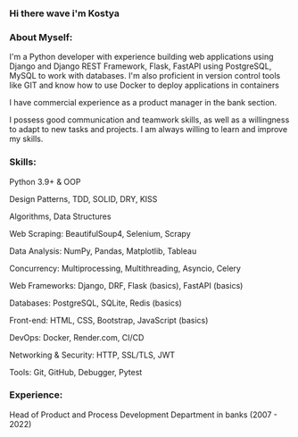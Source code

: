 ### Hi there wave i'm Kostya

### About Myself:

I'm a Python developer with experience building web applications using Django and Django REST Framework, Flask, FastAPI using PostgreSQL, MySQL to work with databases. I'm also proficient in version control tools like GIT and know how to use Docker to deploy applications in containers

I have commercial experience as a product manager in the bank section.

I possess good communication and teamwork skills, as well as a willingness to adapt to new tasks and projects. I am always willing to learn and improve my skills.

### Skills:

Python 3.9+ & OOP

Design Patterns, TDD, SOLID, DRY, KISS

Algorithms, Data Structures

Web Scraping: BeautifulSoup4, Selenium, Scrapy

Data Analysis: NumPy, Pandas, Matplotlib, Tableau

Concurrency: Multiprocessing, Multithreading, Asyncio, Celery

Web Frameworks: Django, DRF, Flask (basics), FastAPI (basics)

Databases: PostgreSQL, SQLite, Redis (basics)

Front-end: HTML, CSS, Bootstrap, JavaScript (basics)

DevOps: Docker, Render.com, CI/CD

Networking & Security: HTTP, SSL/TLS, JWT

Tools: Git, GitHub, Debugger, Pytest

### Experience:

Head of Product and Process Development Department in banks (2007 - 2022)

